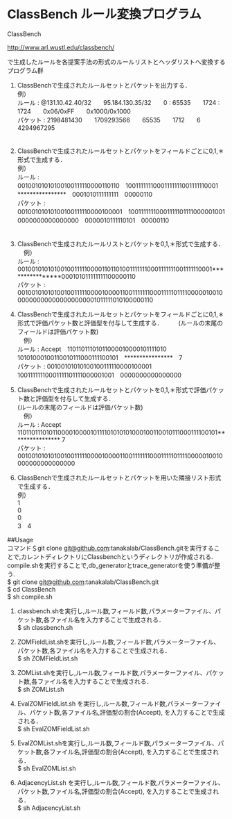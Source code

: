 # ClassBench ルール変換プログラム

ClassBench 

http://www.arl.wustl.edu/classbench/ 

で生成したルールを各提案手法の形式のルールリストとヘッダリストへ変換するプログラム群　　

1. ClassBenchで生成されたルールセットとパケットを出力する．     
例）  
ルール   : @131.10.42.40/32　　95.184.130.35/32　　0 : 65535　　1724 : 1724　　0x06/0xFF　　0x1000/0x1000       
パケット : 2198481430　　1709293566　　65535　　1712　　6　　4294967295      
　

2. ClassBenchで生成されたルールセットとパケットをフィールドごとに0,1,＊形式で生成する．       
例）  
ルール   :   
00100101010100100111110000110110　10011111110001111111001111110001　****************　0001010111111111　00000110     
パケット :   
00100101010100100111110000100001　10011111110001111101111000001001　0000000000000000　0000010111110101　00000110  
　　

3. ClassBenchで生成されたルールリストとパケットを0,1,＊形式で生成する．  
　例）  
ルール   :   
0010010101010010011111000011011010011111110001111111001111110001****************000101011111111100000110  
パケット :   
00100101010100100111110000100001100111111100011111011110000010010000000000000000000001011111010100000110  


4. ClassBenchで生成されたルールセットとパケットをフィールドごとに0,1,＊形式で評価パケット数と評価型を付与して生成する．    　
　(ルールの末尾のフィールドは評価パケット数)    
　例）  
ルール   : Accept　11011011101011000010000101111010　10101000100110010111000111100101　****************　7    
パケット : 00100101010100100111110000100001　10011111110001111101111000001001　0000000000000000     

5. ClassBenchで生成されたルールセットとパケットを0,1,＊形式で評価パケット数と評価型を付与して生成する．   
 (ルールの末尾のフィールドは評価パケット数)    
　例）  
ルール   : Accept	1101101110101100001000010111101010101000100110010111000111100101**************** 7      
パケット : 00100101010100100111110000100001100111111100011111011110000010010000000000000000    


6. ClassBenchで生成されたルールセットとパケットを用いた隣接リスト形式で生成する．    
例）  
1    
0   
0   
3　4   　　


##Usage   
コマンド＄git clone git@github.com:tanakalab/ClassBench.gitを実行することで,カレントディレクトリにClassbenchというディレクトリが作成される.　　
compile.shを実行することで,db_generatorとtrace_generatorを使う準備が整う.     
$ git clone git@github.com:tanakalab/ClassBench.git  
$ cd ClassBench    
$ sh compile.sh   
 
 1. classbench.shを実行し,ルール数,フィールド数,パラメーターファイル、パケット数,各ファイル名を入力することで生成される．    
   $ sh classbench.sh  

 2. ZOMFieldList.shを実行し,ルール数,フィールド数,パラメーターファイル、パケット数,各ファイル名を入力することで生成される．   
   $ sh ZOMFieldList.sh  

 3. ZOMList.shを実行し,ルール数,フィールド数,パラメーターファイル、パケット数,各ファイル名を入力することで生成される．  
   $ sh ZOMList.sh  

 4. EvalZOMFieldList.sh を実行し,ルール数,フィールド数,パラメーターファイル、パケット数,各ファイル名,評価型の割合(Accept),
を入力することで生成される．   
   $ sh EvalZOMFieldList.sh  

 5. EvalZOMList.shを実行し,ルール数,フィールド数,パラメーターファイル、パケット数,各ファイル名,評価型の割合(Accept),
を入力することで生成される．   
   $ sh EvalZOMList.sh   

 6. AdjacencyList.sh を実行し,ルール数,フィールド数,パラメーターファイル、パケット数,ファイル名,評価型の割合(Accept),
を入力することで生成される．  
   $ sh AdjacencyList.sh  
 
